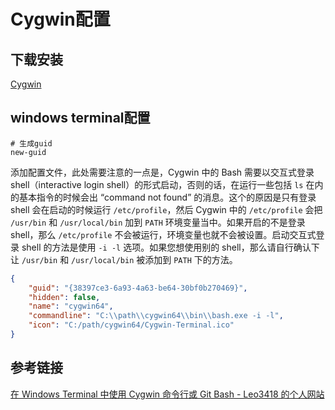 # Cygwin配置

## 下载安装

[Cygwin](https://www.cygwin.com/)

## windows terminal配置

```shell
# 生成guid
new-guid
```

添加配置文件，此处需要注意的一点是，Cygwin 中的 Bash 需要以交互式登录 shell（interactive login shell）的形式启动，否则的话，在运行一些包括 `ls` 在内的基本指令的时候会出 “command not found” 的消息。这个的原因是只有登录 shell 会在启动的时候运行 `/etc/profile`，然后 Cygwin 中的 `/etc/profile` 会把 `/usr/bin` 和 `/usr/local/bin` 加到 `PATH` 环境变量当中。如果开启的不是登录 shell，那么 `/etc/profile` 不会被运行，环境变量也就不会被设置。启动交互式登录 shell 的方法是使用 `-i -l` 选项。如果您想使用别的 shell，那么请自行确认下让 `/usr/bin` 和 `/usr/local/bin` 被添加到 `PATH` 下的方法。

```json
{
    "guid": "{38397ce3-6a93-4a63-be64-30bf0b270469}",
    "hidden": false,
    "name": "cygwin64",
    "commandline": "C:\\path\\cygwin64\\bin\\bash.exe -i -l",
    "icon": "C:/path/cygwin64/Cygwin-Terminal.ico"
}
```

## 参考链接

[在 Windows Terminal 中使用 Cygwin 命令行或 Git Bash - Leo3418 的个人网站](https://leo3418.github.io/zh/2020/05/24/cygwin-git-bash-in-wt.html)